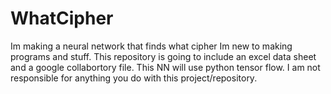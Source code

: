 # WhatCipher
Im making a neural network that finds what cipher
Im new to making programs and stuff. This repository is going to include an excel data sheet and a google collabortory file. This NN will use python tensor flow. 
I am not responsible for anything you do with this project/repository.
